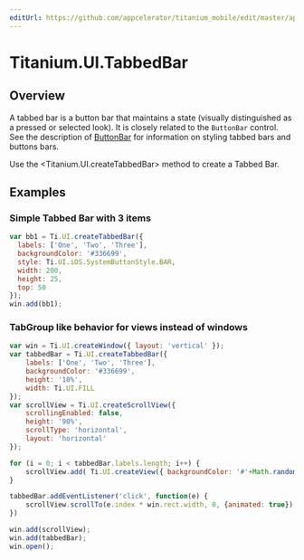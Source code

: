 ```yaml
---
editUrl: https://github.com/appcelerator/titanium_mobile/edit/master/apidoc/Titanium/UI/TabbedBar.yml
---
```

# Titanium.UI.TabbedBar

<TypeHeader/>

## Overview

A tabbed bar is a button bar that
maintains a state (visually distinguished as a pressed or selected look).
It is closely related to the `ButtonBar` control. See the description of
[ButtonBar](Titanium.UI.ButtonBar) for information on styling tabbed bars and buttons
bars.

Use the <Titanium.UI.createTabbedBar> method to create a Tabbed Bar.

## Examples

### Simple Tabbed Bar with 3 items

``` js
var bb1 = Ti.UI.createTabbedBar({
  labels: ['One', 'Two', 'Three'],
  backgroundColor: '#336699',
  style: Ti.UI.iOS.SystemButtonStyle.BAR,
  width: 200,
  height: 25,
  top: 50
});
win.add(bb1);
```

### TabGroup like behavior for views instead of windows

``` js
var win = Ti.UI.createWindow({ layout: 'vertical' });
var tabbedBar = Ti.UI.createTabbedBar({
    labels: ['One', 'Two', 'Three'],
    backgroundColor: '#336699',
    height: '10%',
    width: Ti.UI.FILL
});
var scrollView = Ti.UI.createScrollView({
    scrollingEnabled: false,
    height: '90%',
    scrollType: 'horizontal',
    layout: 'horizontal'
});

for (i = 0; i < tabbedBar.labels.length; i++) {
    scrollView.add( Ti.UI.createView({ backgroundColor: '#'+Math.random().toString(16).substr(-6)}))
}

tabbedBar.addEventListener('click', function(e) {
    scrollView.scrollTo(e.index * win.rect.width, 0, {animated: true});
})

win.add(scrollView);
win.add(tabbedBar);
win.open();
```

<ApiDocs/>
